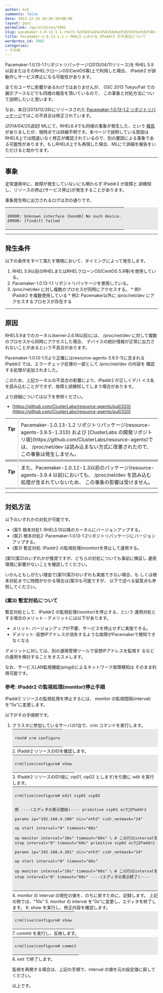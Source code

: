```yaml
---
author: ksk
comments: false
date: 2013-12-26 20:20:10+00:00
layout: post
permalink: /wp/archives/3902
slug: pacemaker-1-0-13-1-1-rhel5-%e3%81%ab%e3%81%8a%e3%81%91%e3%82%8b-ipaddr2-%e3%81%ae%e4%b8%8d%e5%85%b7%e5%90%88%e3%81%ab%e3%81%a4%e3%81%84%e3%81%a6
title: Pacemaker-1.0.13-1.1 + RHEL5 における IPaddr2 の不具合について
wordpress_id: 3902
categories:
- その他
---
```


Pacemaker-1.0.13-1.1リポジトリパッケージ(2013/04/11リリース)を RHEL 5.9 以前またはそのRHELクローンOS(CentOS等)上で利用した場合、 IPaddr2 が誤動作しサービス停止になる可能性があります。

全てのユーザに影響があるわけではありませんが、 OSC 2013 Tokyo/Fall での展示ブースなどでも同様の報告を頂いているので、 この事象と対処方法について説明したいと思います。

なお、本日(2013/12/26)にリリースされた [Pacemaker-1.0.13-1.2 リポジトリパッケージ](/wp/archives/3898)ではこの不具合は修正されています。

_(2014/04/25追記)_ MLにて、RHEL6.4でも同様の事象が発生した、という [報告](http://sourceforge.jp/projects/linux-ha/lists/archive/japan/2014-April/001675.html)がありましたが、現時点では詳細不明です。本ページで説明している原因はRHEL6上では間違いなく修正が確認されているので、別の要因による事象である可能性があります。もしRHEL6上でも再現した場合、MLにて詳細を報告をいただけると助かります。

* * *

## 事象

定常運用中に、故障が発生していないにも関わらず IPaddr2 が故障と 誤検知し、リソースの停止(サービス停止)が発生することがあります。

事象発生時に出力されるログは次の通りです。

<table border="0" bgcolor="#e8e8e8" width="100%" style="margin:0.2em 0;" > <tr >
<td style="padding:0.5em;" ><pre>ERROR: Unknown interface [bond0] No such device.
ERROR: [findif] failed</pre>


 
</td></tr> </table>

* * *

## 発生条件

以下の条件をすべて満たす環境において、タイミングによって発生します。

  1. RHEL 5.9以前のRHELまたはRHELクローンOS(CentOS 5.9等)を使用している。 
  2. Pacemaker-1.0.13-1.1 リポジトリパッケージを使用している。 
  3. /proc/net/dev に対し複数のプロセスが同時にアクセスする。 
    * 例1: IPaddr2 を複数使用している 
    * 例2: Pacemaker以外に /proc/net/dev にアクセスするプロセスが存在する 

* * *

## 原因

RHEL5.9までのカーネル(kernel-2.6.18以前)には、 /proc/net/dev に対して複数のプロセスから同時にアクセスした場合、 デバイスの統計情報が正常に出力されないことがあるという不具合があります。

Pacemaker-1.0.13-1.1(より正確にはresource-agents-3.9.5-1)に含まれる IPaddr2 では、エラーチェック処理の一部として /proc/net/dev の内容を 確認する処理が追加されました。

このため、上記カーネルの不具合の影響により、IPaddr2 が正しくデバ イス名を読み込むことができず、故障と誤検知してしまう場合があります。

より詳細については以下を参照ください。

  * [https://github.com/ClusterLabs/resource-agents/pull/320](https://github.com/ClusterLabs/resource-agents/pull/320)
<table frame="void" style="margin:0.2em 0;" > <tr valign="top" >
<td style="padding:0.5em;" >

**_Tip_**

</td>
<td style="border-left:3px solid #e8e8e8; padding:0.5em;" >Pacemaker-1.0.13-1.2 リポジトリパッケージ(resource-agents-3.9.5-1.310) および [ClusterLabs の開発リポジトリ版](https://github.com/ClusterLabs/resource-agents)では、 /proc/net/dev は読み込まない方式に改善されたので、この事象は発生しません。
</td></tr></table> <table frame="void" style="margin:0.2em 0;" > <tr valign="top" >
<td style="padding:0.5em;" >

**_Tip_**

</td>
<td style="border-left:3px solid #e8e8e8; padding:0.5em;" >また、Pacemaker-1.0.12-1.3以前のパッケージ(resource-agents-3.9.4 以前)においても、 /proc/net/dev を読み込む処理が含まれていないため、 この事象の影響は受けません。
</td></tr></table>

* * *

## 対処方法

以下のいずれかの対処が可能です。

  * (案1) 根本対処1: RHEL5.10以降のカーネルにバージョンアップする。 
  * (案2) 根本対処2: Pacemaker-1.0.13-1.2リポジトリパッケージにバージョンアップする。 
  * (案3) 暫定対処: IPaddr2 の監視処理(monitor)を停止して運用する。 

(案1)(案2)のいずれかが推奨ですが、どちらの対処についても事前に検証し 運用環境に影響がないことを確認してください。

いかんともしがたい理由で(案1)(案2)のいずれも実施できない場合、も しくは根本対処までに時間がかかる場合は(案3)も可能ですが、 以下で述べる留意点も参照してください。

### (案3) 暫定対処について

暫定対処として、IPaddr2 の監視処理(monitor)を停止する、という 運用対処とする場合のメリット・デメリットには以下があります。

  * メリット: バージョンアップが不要、サービスを停止せずに実施できる。 
  * デメリット: 仮想IPアドレスが消失するような故障がPacemakerで検知できなくなる 

デメリットに対しては、別の運用管理ツールで仮想IPアドレスを監視す るなどの運用を検討することをオススメします。

なお、サービスLAN監視機能(pingd)によるネットワーク故障検知は そのまま利用可能です。

### 参考: IPaddr2 の監視処理(monitor)停止手順

IPaddr2 リソースの監視処理を停止するには、 monitor の監視間隔(interval)を"0s"に変更します。

以下がその手順例です。

  1. クラスタに参加しているサーバの1台で、crm コマンドを実行します。 <table border="0" bgcolor="#e8e8e8" width="100%" style="margin:0.2em 0;" > <tr >
<td style="padding:0.5em;" ><pre>root# crm configure</pre>


 
</td></tr> </table>
  2. IPaddr2 リソースのIDを確認します。 <table border="0" bgcolor="#e8e8e8" width="100%" style="margin:0.2em 0;" > <tr >
<td style="padding:0.5em;" ><pre>crm(live)configure# show</pre>


 
</td></tr> </table>
  3. IPaddr2 リソースのID(仮に vip01, vip02 とします)を引数に edit を実行します。 <table border="0" bgcolor="#e8e8e8" width="100%" style="margin:0.2em 0;" > <tr >
<td style="padding:0.5em;" ><pre>crm(live)configure# edit vip01 vip02

例
----(エディタの表示開始)----
primitive vip01 ocf:heartbeat:IPaddr2 \
params ip="192.168.4.200" nic="eth3" cidr_netmask="24" \
op start interval="0" timeout="60s" \
op monitor interval="10s" timeout="60s" \ # この行のintervalを変更
op stop interval="0" timeout="60s"
primitive vip02 ocf:heartbeat:IPaddr2 \
params ip="192.168.4.201" nic="eth3" cidr_netmask="24" \
op start interval="0" timeout="60s" \
op monitor interval="10s" timeout="60s" \ # この行のintervalを変更
op stop interval="0" timeout="60s"
----(エディタの表示終了)----</pre>


 
</td></tr> </table>
  4. monitor の interval の現在の値を、のちに戻すために、記録します。 上記の例では、"10s" 
  5. monitor の interval を"0s"に変更し、エディタを終了します。 
  6. show を実行し、修正内容を確認します。 <table border="0" bgcolor="#e8e8e8" width="100%" style="margin:0.2em 0;" > <tr >
<td style="padding:0.5em;" ><pre>crm(live)configure# show</pre>


 
</td></tr> </table>
  7. commit を実行し、反映します。 <table border="0" bgcolor="#e8e8e8" width="100%" style="margin:0.2em 0;" > <tr >
<td style="padding:0.5em;" ><pre>crm(live)configure# commit</pre>


 
</td></tr> </table>
  8. exit で終了します。 

監視を再開する場合は、上記の手順で、interval の値を元の設定値に戻してください。

以上です。
